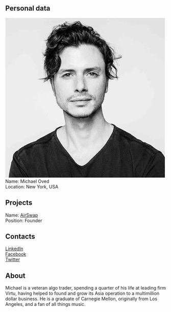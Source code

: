 ## Personal data
![Michael Oved photo](../people/photo/michael_oved.jpg)  
Name: Michael Oved   
Location: New York, USA
## Projects 
Name: [AirSwap](../projects/airswap.md)  
Position: Founder
## Contacts
[LinkedIn](https://www.linkedin.com/in/michaeloved/)  
[Facebook](https://www.facebook.com/michaeloved)  
[Twitter](https://twitter.com/ovedm606)  
## About
Michael is a veteran algo trader, spending a quarter of his life at leading firm Virtu, having helped to found and grow its Asia operation to a multimillion dollar business. He is a graduate of Carnegie Mellon, originally from Los Angeles, and a fan of all things music.